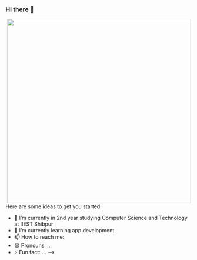 ### Hi there 👋

<!--
**Debasmita-01/Debasmita-01** is a ✨ _special_ ✨ repository because its `README.md` (this file) appears on your GitHub profile.-->
<!-- ![alt text](https://github.com/Debasmita-01/Debasmita-01/blob/main/header.png?raw=true) -->
<img src="https://github.com/Debasmita-01/Debasmita-01/blob/main/header.png" width="500" height="500" align="right">


Here are some ideas to get you started:

- 🔭 I’m currently in 2nd year studying Computer Science and Technology at IIEST Shibpur 
- 🌱 I’m currently learning app development 
- 📫 How to reach me: 
- 😄 Pronouns: ...
- ⚡ Fun fact: ...
-->
